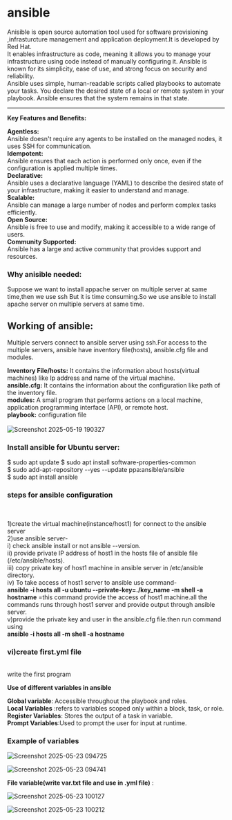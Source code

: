 # ansible
Anisible is open source automation tool used for software provisioning ,infrasturcture management and application deployment.It is developed by Red Hat.<br/>
It enables infrastructure as code, meaning it allows you to manage your infrastructure using code instead of manually configuring it. Ansible is known for its simplicity, ease of use, and strong focus on security and reliability.<br/> 
Ansible uses simple, human-readable scripts called playbooks to automate your tasks. You declare the desired state of a local or remote system in your playbook. Ansible ensures that the system remains in that state.<br/>

-----------------------------------------------------------------------------------------------------------------------------------------------------

**Key Features and Benefits:** <br/>

**Agentless:** <br/>
Ansible doesn't require any agents to be installed on the managed nodes, it uses SSH for communication.
<br/>
**Idempotent:** <br/>
Ansible ensures that each action is performed only once, even if the configuration is applied multiple times.
<br/>
**Declarative:** <br/>
Ansible uses a declarative language (YAML) to describe the desired state of your infrastructure, making it easier to understand and manage.
<br/>
**Scalable:** <br/>
Ansible can manage a large number of nodes and perform complex tasks efficiently. 
<br/>
**Open Source:** <br/>
Ansible is free to use and modify, making it accessible to a wide range of users. 
<br/>
**Community Supported:** <br/>
Ansible has a large and active community that provides support and resources. 
<br/>

<h3>Why anisible needed:</h3>
  Suppose we want to install appache server on multiple server at same time,then we use ssh But it is time consuming.So we use ansible to install apache server on multiple servers at 
  same time.

<h2>Working of ansible:</h2>
  Multiple servers connect to ansible server using ssh.For access to the multiple servers, ansible have inventory file(hosts), ansible.cfg file and modules.
  <br/>
  
  **Inventory File/hosts:**  It contains the information about hosts(virtual machines) like Ip address and name of the virtual machine.
  <br/>
  **ansible.cfg:** It contains the information about the configuration like path of the inventory file.
  <br/>
  **modules:** A small program that performs actions on a local machine, application programming interface (API), or remote host.
  <br/>
  **playbook:** configuration file 
  <br/>
  <br/>
  ![Screenshot 2025-05-19 190327](https://github.com/user-attachments/assets/5c287349-ecc3-4f69-acd7-b2b9d89ba396)

  <h3>Install ansible for Ubuntu server:</h3>
  $ sudo apt update
$ sudo apt install software-properties-common<br/>
$ sudo add-apt-repository --yes --update ppa:ansible/ansible<br/>
$ sudo apt install ansible<br/>

<h3> steps for ansible configuration</h3> <br/>

1)create the virtual machine(instance/host1) for connect to the ansible server <br/>
2)use ansible server- <br/>
  i) check ansible install or not ansible --version.<br/>
  ii) provide private IP address of host1 in the hosts file of ansible file (/etc/ansible/hosts).<br/>
  iii) copy private key of host1 machine in ansible server in /etc/ansible directory.<br/>
  iv) To take access of host1 server to ansible use command-<br/>
            **ansible -i hosts all -u ubuntu --private-key=./key_name -m shell -a hostname**  =this command provide the access of host1 machine.all the commands runs through host1 server and provide output through ansible server.<br/>
  v)provide the private key and user in the ansible.cfg file.then run command using<br/>
                  **ansible -i hosts all -m shell -a hostname** <br/>
  
  <h3>vi)create first.yml file</h3> <br/>
      write the first program<br/>

  **Use of different variables in ansible** <br/>

  **Global variable**: Accessible throughout the playbook and roles.<br/>
  **Local Variables** :refers to variables scoped only within a block, task, or role.<br/>
  **Register Variables**: Stores the output of a task in variable.<br/>
  **Prompt Variables**:Used to prompt the user for input at runtime.<br/>

  <h3>Example of variables</h3>

![Screenshot 2025-05-23 094725](https://github.com/user-attachments/assets/309daf4a-3585-49a7-ba0f-1aa29fb47b71)

![Screenshot 2025-05-23 094741](https://github.com/user-attachments/assets/304919ce-120c-43eb-a3df-801608185aa5)

**File variable(write var.txt file and use in .yml file)** :
    
![Screenshot 2025-05-23 100127](https://github.com/user-attachments/assets/f9dcfeec-c595-4a17-9720-ec7b5da32798)

![Screenshot 2025-05-23 100212](https://github.com/user-attachments/assets/abdd1cf3-937f-4fc5-a9e0-2c34c7b69226)
